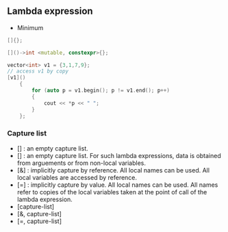 ## Lambda expression
- Minimum
```c++
[]{};

[]()->int <mutable, constexpr>{};

vector<int> v1 = {3,1,7,9};
// access v1 by copy
[v1]() 
    { 
        for (auto p = v1.begin(); p != v1.end(); p++) 
        { 
            cout << *p << " "; 
        } 
    }; 

```

### Capture list
- [] : an empty capture list. 
- [] : an empty capture list. For such lambda expressions, data is obtained from arguements or from non-local variables.
- [&] : implicitly capture by reference. All local names can be used. All local variables are accessed by reference.
- [=] : implicitly capture by value. All local names can be used. All names refer to copies of the local variables taken at the point of call of the lambda expression.
- [capture-list]
- [&, capture-list]
- [=, capture-list]